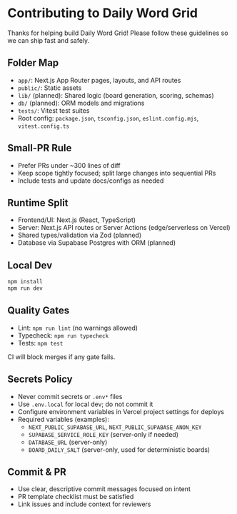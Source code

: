# Contributing to Daily Word Grid

Thanks for helping build Daily Word Grid! Please follow these guidelines so we can ship fast and safely.

## Folder Map
- `app/`: Next.js App Router pages, layouts, and API routes
- `public/`: Static assets
- `lib/` (planned): Shared logic (board generation, scoring, schemas)
- `db/` (planned): ORM models and migrations
- `tests/`: Vitest test suites
- Root config: `package.json`, `tsconfig.json`, `eslint.config.mjs`, `vitest.config.ts`

## Small-PR Rule
- Prefer PRs under ~300 lines of diff
- Keep scope tightly focused; split large changes into sequential PRs
- Include tests and update docs/configs as needed

## Runtime Split
- Frontend/UI: Next.js (React, TypeScript)
- Server: Next.js API routes or Server Actions (edge/serverless on Vercel)
- Shared types/validation via Zod (planned)
- Database via Supabase Postgres with ORM (planned)

## Local Dev
```bash
npm install
npm run dev
```

## Quality Gates
- Lint: `npm run lint` (no warnings allowed)
- Typecheck: `npm run typecheck`
- Tests: `npm test`

CI will block merges if any gate fails.

## Secrets Policy
- Never commit secrets or `.env*` files
- Use `.env.local` for local dev; do not commit it
- Configure environment variables in Vercel project settings for deploys
- Required variables (examples):
  - `NEXT_PUBLIC_SUPABASE_URL`, `NEXT_PUBLIC_SUPABASE_ANON_KEY`
  - `SUPABASE_SERVICE_ROLE_KEY` (server-only if needed)
  - `DATABASE_URL` (server-only)
  - `BOARD_DAILY_SALT` (server-only, used for deterministic boards)

## Commit & PR
- Use clear, descriptive commit messages focused on intent
- PR template checklist must be satisfied
- Link issues and include context for reviewers
